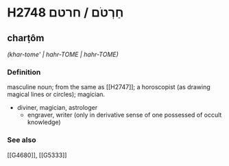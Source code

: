 # H2748 חַרְטֹם / חרטם

## charṭôm

_(khar-tome' | hahr-TOME | hahr-TOME)_

### Definition

masculine noun; from the same as [[H2747]]; a horoscopist (as drawing magical lines or circles); magician.

- diviner, magician, astrologer
    - engraver, writer (only in derivative sense of one possessed of occult knowledge)
### See also

[[G4680]], [[G5333]]

